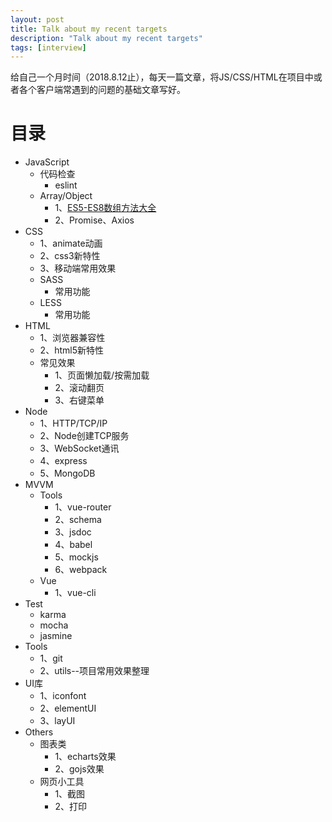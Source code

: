 ```yaml
---
layout: post
title: Talk about my recent targets
description: "Talk about my recent targets"
tags: [interview]
---
```


给自己一个月时间（2018.8.12止），每天一篇文章，将JS/CSS/HTML在项目中或者各个客户端常遇到的问题的基础文章写好。

# 目录  
- JavaScript
  - 代码检查
    - eslint
  - Array/Object
    - 1、[ES5-ES8数组方法大全](http://www.baidu.com)
    - 2、Promise、Axios
- CSS
  - 1、animate动画
  - 2、css3新特性
  - 3、移动端常用效果
  - SASS
    - 常用功能    
  - LESS
    - 常用功能
- HTML
  - 1、浏览器兼容性
  - 2、html5新特性
  - 常见效果
    - 1、页面懒加载/按需加载
    - 2、滚动翻页
    - 3、右键菜单
- Node
  - 1、HTTP/TCP/IP
  - 2、Node创建TCP服务
  - 3、WebSocket通讯
  - 4、express
  - 5、MongoDB
- MVVM
  - Tools
    - 1、vue-router
    - 2、schema
    - 3、jsdoc
    - 4、babel
    - 5、mockjs
    - 6、webpack
  - Vue
    - 1、vue-cli
- Test
  - karma
  - mocha
  - jasmine
- Tools
  - 1、git
  - 2、utils--项目常用效果整理
- UI库
  - 1、iconfont
  - 2、elementUI
  - 3、layUI
- Others
  - 图表类
    - 1、echarts效果
    - 2、gojs效果
  - 网页小工具
    - 1、截图
    - 2、打印

